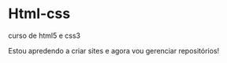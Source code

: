 # Html-css
 curso de html5 e css3

Estou apredendo a criar sites e agora vou gerenciar repositórios! 